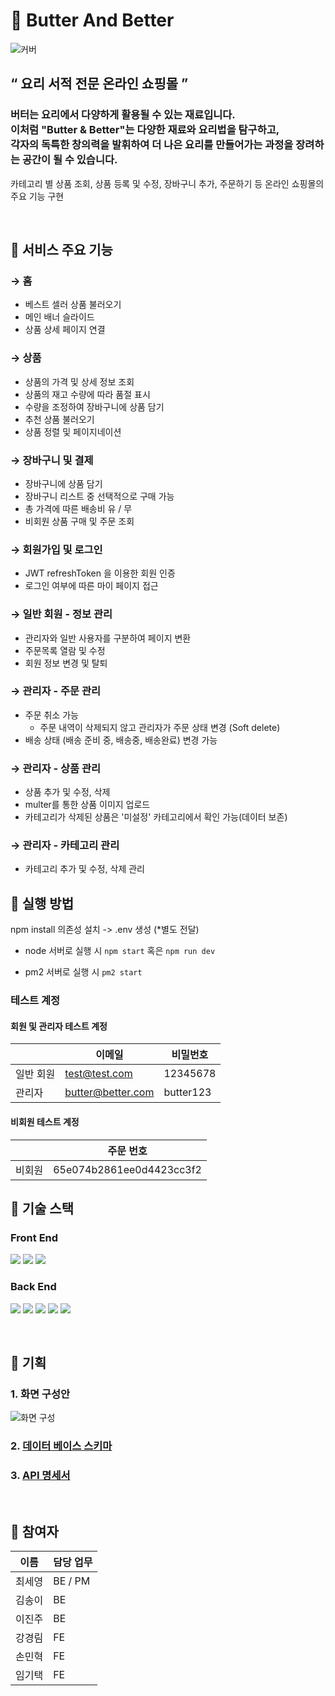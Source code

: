 # 🧈 Butter And Better

![커버](https://storage.googleapis.com/elice_04/presentation/readme_cover.png)

## “ 요리 서적 전문 온라인 쇼핑몰 ”

### 버터는 요리에서 다양하게 활용될 수 있는 재료입니다.<br/>이처럼 "Butter & Better"는 다양한 재료와 요리법을 탐구하고,<br/>각자의 독특한 창의력을 발휘하여 더 나은 요리를 만들어가는 과정을 장려하는 공간이 될 수 있습니다.

카테고리 별 상품 조회, 상품 등록 및 수정, 장바구니 추가, 주문하기 등 온라인 쇼핑몰의 주요 기능 구현

<br/>

## 📍 서비스 주요 기능

### → 홈

- 베스트 셀러 상품 불러오기
- 메인 배너 슬라이드
- 상품 상세 페이지 연결

### → 상품

- 상품의 가격 및 상세 정보 조회
- 상품의 재고 수량에 따라 품절 표시
- 수량을 조정하여 장바구니에 상품 담기
- 추천 상품 불러오기
- 상품 정렬 및 페이지네이션

### → 장바구니 및 결제

- 장바구니에 상품 담기
- 장바구니 리스트 중 선택적으로 구매 가능
- 총 가격에 따른 배송비 유 / 무
- 비회원 상품 구매 및 주문 조회

### → 회원가입 및 로그인

- JWT refreshToken 을 이용한 회원 인증
- 로그인 여부에 따른 마이 페이지 접근

### → 일반 회원 - 정보 관리

- 관리자와 일반 사용자를 구분하여 페이지 변환
- 주문목록 열람 및 수정
- 회원 정보 변경 및 탈퇴

### → 관리자 - 주문 관리

- 주문 취소 가능
  - 주문 내역이 삭제되지 않고 관리자가 주문 상태 변경 (Soft delete)
- 배송 상태 (배송 준비 중, 배송중, 배송완료) 변경 가능

### → 관리자 - 상품 관리

- 상품 추가 및 수정, 삭제
- multer를 통한 상품 이미지 업로드
- 카테고리가 삭제된 상품은 '미설정' 카테고리에서 확인 가능(데이터 보존)

### → 관리자 - 카테고리 관리

- 카테고리 추가 및 수정, 삭제 관리

## 📍 실행 방법

npm install 의존성 설치 -> .env 생성 (\*별도 전달)

- node 서버로 실행 시
  `npm start` 혹은 `npm run dev`

- pm2 서버로 실행 시
  `pm2 start`

### 테스트 계정

#### 회원 및 관리자 테스트 계정

|           | 이메일            | 비밀번호  |
| --------- | ----------------- | --------- |
| 일반 회원 | test@test.com     | 12345678  |
| 관리자    | butter@better.com | butter123 |

#### 비회원 테스트 계정

|        | 주문 번호                |
| ------ | ------------------------ |
| 비회원 | 65e074b2861ee0d4423cc3f2 |

## 📍 기술 스택

### Front End

<img src="https://img.shields.io/badge/HTML5-E34F26?style=flat-square&logo=HTML5&logoColor=white"/> <img src="https://img.shields.io/badge/CSS3-1572B6?style=flat-square&logo=CSS3&logoColor=white"/> <img src="https://img.shields.io/badge/JavaScript-F7DF1E?style=flat-square&logo=JavaScript&logoColor=white"/>

### Back End

<img src="https://img.shields.io/badge/Node.js-339933?style=flat-square&logo=Node.js&logoColor=white"/> <img src="https://img.shields.io/badge/express-000000?style=flat-square&logo=express&logoColor=white"/> <img src="https://img.shields.io/badge/MongoDB-47A248?style=flat-square&logo=MongoDB&logoColor=white"/>
<img src="https://img.shields.io/badge/NGINX-009639?style=flat-square&logo=NGINX&logoColor=white"/> <img src="https://img.shields.io/badge/PM2-2B037A?style=flat-square&logo=PM2&logoColor=white"/>

<br/>

## 📍 기획

### 1. 화면 구성안

![화면 구성](https://storage.googleapis.com/elice_04/presentation/readme_img_01.png)

### 2. [데이터 베이스 스키마]()

### 3. [API 명세서]()

<br/>

## 📍 참여자

| 이름   | 담당 업무 |
| ------ | --------- |
| 최세영 | BE / PM   |
| 김송이 | BE        |
| 이진주 | BE        |
| 강경림 | FE        |
| 손민혁 | FE        |
| 임기택 | FE        |

<br />
